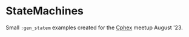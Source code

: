 # StateMachines

Small `:gen_statem` examples created for the [Cphex](https://github.com/cphex/cphex) meetup August '23. 

